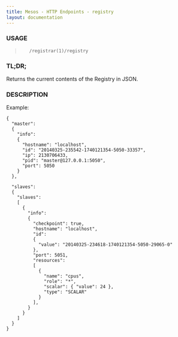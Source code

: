 ```yaml
---
title: Mesos - HTTP Endpoints - registry
layout: documentation
---
```

<!--- This is an automatically generated file. DO NOT EDIT! --->

### USAGE ###
>        /registrar(1)/registry

### TL;DR; ###
Returns the current contents of the Registry in JSON.

### DESCRIPTION ###
Example:

```
{
  "master":
  {
    "info":
    {
      "hostname": "localhost",
      "id": "20140325-235542-1740121354-5050-33357",
      "ip": 2130706433,
      "pid": "master@127.0.0.1:5050",
      "port": 5050
    }
  },

  "slaves":
  {
    "slaves":
    [
      {
        "info":
        {
          "checkpoint": true,
          "hostname": "localhost",
          "id":
          {
            "value": "20140325-234618-1740121354-5050-29065-0"
          },
          "port": 5051,
          "resources":
          [
            {
              "name": "cpus",
              "role": "*",
              "scalar": { "value": 24 },
              "type": "SCALAR"
            }
          ],
        }
      }
    ]
  }
}
```